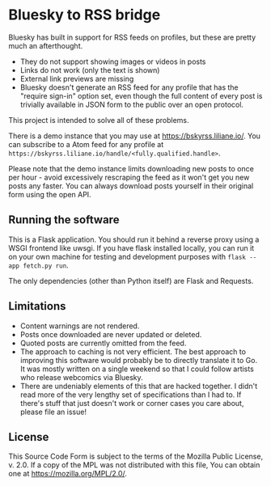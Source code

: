 # Bluesky to RSS bridge

Bluesky has built in support for RSS feeds on profiles, but these are
pretty much an afterthought.

 * They do not support showing images or videos in posts
 * Links do not work (only the text is shown)
 * External link previews are missing
 * Bluesky doesn't generate an RSS feed for any profile that has the
"require sign-in" option set, even though the full content of every post
is trivially available in JSON form to the public over an open protocol.

This project is intended to solve all of these problems.

There is a demo instance that you may use at
https://bskyrss.liliane.io/. You can subscribe to a Atom feed for any
profile at `https://bskyrss.liliane.io/handle/<fully.qualified.handle>`.

Please note that the demo instance limits downloading new posts to once
per hour - avoid excessively rescraping the feed as it won't get you new
posts any faster. You can always download posts yourself in their
original form using the open API.

## Running the software

This is a Flask application. You should run it behind a reverse proxy
using a WSGI frontend like uwsgi. If you have flask installed locally,
you can run it on your own machine for testing and development purposes
with `flask --app fetch.py run`.

The only dependencies (other than Python itself) are Flask and Requests.

## Limitations

 * Content warnings are not rendered.
 * Posts once downloaded are never updated or deleted.
 * Quoted posts are currently omitted from the feed.
 * The approach to caching is not very efficient. The best approach to
improving this software would probably be to directly translate it to
Go. It was mostly written on a single weekend so that I could follow
artists who release webcomics via Bluesky.
 * There are undeniably elements of this that are hacked together. I
didn't read more of the very lengthy set of specifications than I had to.
If there's stuff that just doesn't work or corner cases you care about,
please file an issue!

## License

This Source Code Form is subject to the terms of the Mozilla Public
License, v. 2.0. If a copy of the MPL was not distributed with this
file, You can obtain one at https://mozilla.org/MPL/2.0/.

